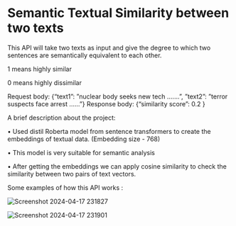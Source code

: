 # Semantic Textual Similarity between two texts
This API will take two texts as input and give the degree to which two sentences are 
semantically equivalent to each other.

1 means highly similar 

0 means highly dissimilar

Request body: {“text1”: ”nuclear body seeks new tech .......”, ”text2”: ”terror suspects face arrest ......”} 
Response body: {“similarity score”: 0.2 }

A brief description about the project: 

• Used distil Roberta model from sentence transformers to create the embeddings of textual 
data. (Embedding size - 768)

• This model is very suitable for semantic analysis

• After getting the embeddings we can apply cosine similarity to check the similarity between 
two pairs of text vectors.

Some examples of how this API works : 


![Screenshot 2024-04-17 231827](https://github.com/saneh12/dataNeuronTask/assets/142069452/ade3ae8e-350f-43fd-9f6a-40c4363a70ca)

![Screenshot 2024-04-17 231901](https://github.com/saneh12/dataNeuronTask/assets/142069452/68a260a2-be7b-4303-aed2-70743ed4e624)

